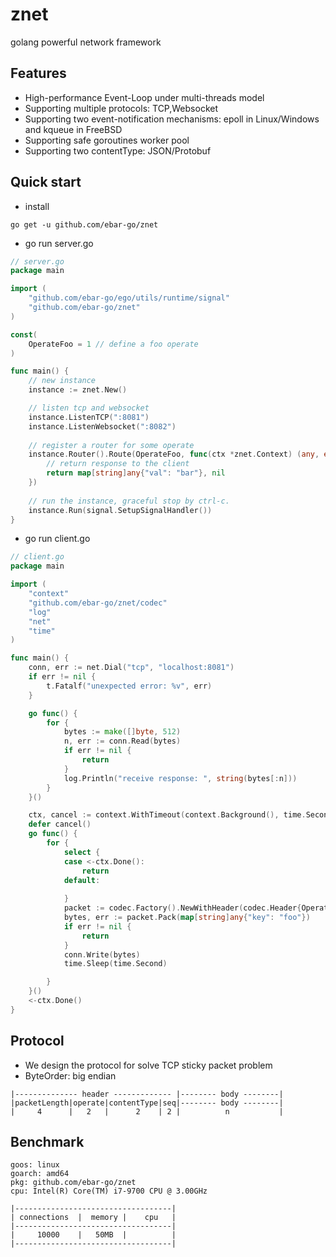 # znet
golang powerful network framework

## Features
- High-performance Event-Loop under multi-threads model
- Supporting multiple protocols: TCP,Websocket
- Supporting two event-notification mechanisms: epoll in Linux/Windows and kqueue in FreeBSD
- Supporting safe goroutines worker pool
- Supporting two contentType: JSON/Protobuf 

## Quick start
- install
```
go get -u github.com/ebar-go/znet
```

- go run server.go
```go
// server.go
package main

import (
	"github.com/ebar-go/ego/utils/runtime/signal"
	"github.com/ebar-go/znet"
)

const(
	OperateFoo = 1 // define a foo operate
)

func main() {
	// new instance
	instance := znet.New()

	// listen tcp and websocket
	instance.ListenTCP(":8081")
	instance.ListenWebsocket(":8082")
    
	// register a router for some operate
	instance.Router().Route(OperateFoo, func(ctx *znet.Context) (any, error) {
		// return response to the client
		return map[string]any{"val": "bar"}, nil
	})
	
	// run the instance, graceful stop by ctrl-c.
	instance.Run(signal.SetupSignalHandler())
}

```

- go run client.go

```go
// client.go
package main

import (
	"context"
	"github.com/ebar-go/znet/codec"
	"log"
	"net"
	"time"
)

func main() {
	conn, err := net.Dial("tcp", "localhost:8081")
	if err != nil {
		t.Fatalf("unexpected error: %v", err)
	}

	go func() {
		for {
			bytes := make([]byte, 512)
			n, err := conn.Read(bytes)
			if err != nil {
				return
			}
			log.Println("receive response: ", string(bytes[:n]))
		}
	}()

	ctx, cancel := context.WithTimeout(context.Background(), time.Second*10)
	defer cancel()
	go func() {
		for {
			select {
			case <-ctx.Done():
				return
			default:
				
			}
			packet := codec.Factory().NewWithHeader(codec.Header{Operate: OperateFoo, ContentType: codec.ContentTypeJSON})
			bytes, err := packet.Pack(map[string]any{"key": "foo"})
			if err != nil {
				return
			}
			conn.Write(bytes)
			time.Sleep(time.Second)

		}
	}()
	<-ctx.Done()
}
```

## Protocol
- We design the protocol for solve TCP sticky packet problem
- ByteOrder: big endian
```
|-------------- header ------------- |-------- body --------|
|packetLength|operate|contentType|seq|-------- body --------|
|     4      |   2   |      2    | 2 |          n           |
```

## Benchmark
```
goos: linux
goarch: amd64
pkg: github.com/ebar-go/znet
cpu: Intel(R) Core(TM) i7-9700 CPU @ 3.00GHz

|-----------------------------------|
| connections  |  memory |    cpu   |
|-----------------------------------|
|     10000    |   50MB  |          |
|-----------------------------------|
```
